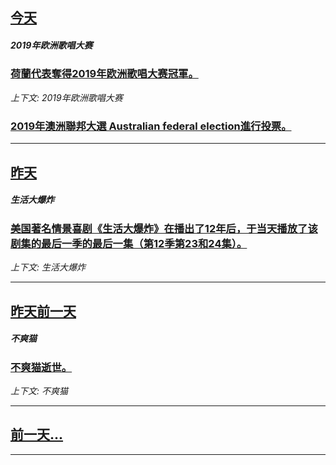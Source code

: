 

## [今天](/news/2019/05/18/index.md)

##### 2019年欧洲歌唱大赛
### [荷蘭代表奪得2019年欧洲歌唱大赛冠軍。 ](/news/2019/05/18/荷蘭代表奪得2019年欧洲歌唱大赛冠軍.md)
_上下文: 2019年欧洲歌唱大赛_

##### 
### [2019年澳洲聯邦大選 Australian federal election進行投票。 ](/news/2019/05/18/2019年澳洲聯邦大選-Australian-federal-election進行投票.md)
---

## [昨天](/news/2019/05/16/index.md)

##### 生活大爆炸
### [美国著名情景喜剧《生活大爆炸》在播出了12年后，于当天播放了该剧集的最后一季的最后一集（第12季第23和24集）。](/news/2019/05/16/美国著名情景喜剧-生活大爆炸-在播出了12年后-于当天播放了该剧集的最后一季的最后一集-第12季第23和24集.md)
_上下文: 生活大爆炸_

---

## [昨天前一天](/news/2019/05/14/index.md)

##### 不爽猫
### [不爽猫逝世。 ](/news/2019/05/14/不爽猫逝世.md)
_上下文: 不爽猫_

---

## [前一天...](/news/2019/05/13/index.md)

---

